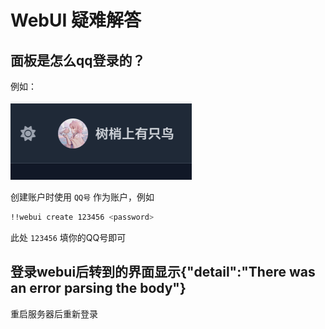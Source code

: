 # WebUI 疑难解答

## 面板是怎么qq登录的？

例如：

![](/src/疑难解答-2-1.png)

创建账户时使用 `QQ号` 作为账户，例如

```bash
!!webui create 123456 <password>
```

此处 `123456` 填你的QQ号即可

## 登录webui后转到的界面显示{"detail":"There was an error parsing the body"}

重启服务器后重新登录